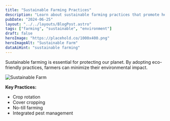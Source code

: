 ```yaml
---
title: "Sustainable Farming Practices"
description: "Learn about sustainable farming practices that promote healthy ecosystems."
pubDate: "2024-06-25"
layout: "../../layouts/BlogPost.astro"
tags: ["farming", "sustainable", "environment"]
draft: false
heroImage: "https://placehold.co/1000x400.png"
heroImageAlt: "Sustainable Farm"
dataAiHint: "sustainable farming"
---
```


Sustainable farming is essential for protecting our planet. By adopting eco-friendly practices, farmers can minimize their environmental impact.

<img src="https://placehold.co/800x400.png" alt="Sustainable Farm" data-ai-hint="sustainable farm" />

**Key Practices:**

*   Crop rotation
*   Cover cropping
*   No-till farming
*   Integrated pest management